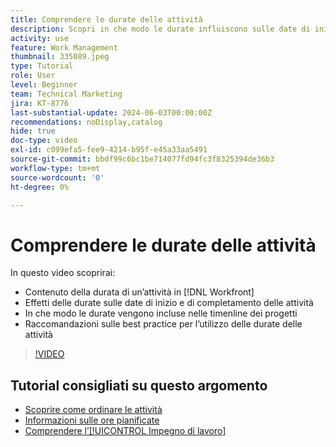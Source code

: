```yaml
---
title: Comprendere le durate delle attività
description: Scopri in che modo le durate influiscono sulle date di inizio e di completamento delle attività, in che modo le durate vengono incluse nelle timeline dei progetti e alcune best practice per l’utilizzo delle durate delle attività.
activity: use
feature: Work Management
thumbnail: 335089.jpeg
type: Tutorial
role: User
level: Beginner
team: Technical Marketing
jira: KT-8776
last-substantial-update: 2024-06-03T00:00:00Z
recommendations: noDisplay,catalog
hide: true
doc-type: video
exl-id: c099efa5-fee9-4214-b95f-e45a33aa5491
source-git-commit: bbdf99c6bc1be714077fd94fc3f8325394de36b3
workflow-type: tm+mt
source-wordcount: '0'
ht-degree: 0%

---
```


# Comprendere le durate delle attività

In questo video scoprirai:

* Contenuto della durata di un’attività in [!DNL Workfront]
* Effetti delle durate sulle date di inizio e di completamento delle attività
* In che modo le durate vengono incluse nelle timenline dei progetti
* Raccomandazioni sulle best practice per l’utilizzo delle durate delle attività

>[!VIDEO](https://video.tv.adobe.com/v/3449351/?quality=12&learn=on&enablevpops=1&captions=ita)

## Tutorial consigliati su questo argomento

* [Scoprire come ordinare le attività](/help/manage-work/tasks/learn-to-sequence-tasks.md)
* [Informazioni sulle ore pianificate](/help/manage-work/tasks/understand-planned-hours.md)
* [Comprendere l’[!UICONTROL Impegno di lavoro]](/help/manage-work/tasks/understand-work-effort.md)
